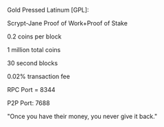 Gold Pressed Latinum [GPL]:

Scrypt-Jane Proof of Work+Proof of Stake



0.2 coins per block



1 million total coins



30 second blocks


0.02% transaction fee



RPC Port = 8344

P2P Port: 7688



"Once you have their money, you never give it back."